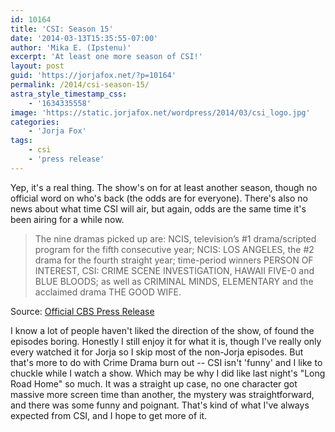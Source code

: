 ```yaml
---
id: 10164
title: 'CSI: Season 15'
date: '2014-03-13T15:35:55-07:00'
author: 'Mika E. (Ipstenu)'
excerpt: 'At least one more season of CSI!'
layout: post
guid: 'https://jorjafox.net/?p=10164'
permalink: /2014/csi-season-15/
astra_style_timestamp_css:
    - '1634335558'
image: 'https://static.jorjafox.net/wordpress/2014/03/csi_logo.jpg'
categories:
    - 'Jorja Fox'
tags:
    - csi
    - 'press release'
---
```


Yep, it's a real thing. The show's on for at least another season, though no official word on who's back (the odds are for everyone). There's also no news about what time CSI will air, but again, odds are the same time it's been airing for a while now.
<blockquote>The nine dramas picked up are: NCIS, television’s #1 drama/scripted program for the fifth consecutive year; NCIS: LOS ANGELES, the #2 drama for the fourth straight year; time-period winners PERSON OF INTEREST, CSI: CRIME SCENE INVESTIGATION, HAWAII FIVE-0 and BLUE BLOODS; as well as CRIMINAL MINDS, ELEMENTARY and the acclaimed drama THE GOOD WIFE.</blockquote>
Source: <a href="http://www.cbspressexpress.com/cbs-entertainment/shows/csi-crime-scene-investigation/releases/view?id=38348">Official CBS Press Release</a>

I know a lot of people haven't liked the direction of the show, of found the episodes boring. Honestly I still enjoy it for what it is, though I've really only every watched it for Jorja so I skip most of the non-Jorja episodes. But that's more to do with Crime Drama burn out -- CSI isn't 'funny' and I like to chuckle while I watch a show. Which may be why I did like last night's "Long Road Home" so much. It was a straight up case, no one character got massive more screen time than another, the mystery was straightforward, and there was some funny and poignant. That's kind of what I've always expected from CSI, and I hope to get more of it.